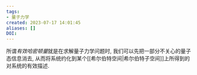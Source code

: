 ```yaml
---
tags: 
- 量子力学
created: 2023-07-17 14:01:45
aliases: []
DOI: 
---
```


所谓*有效哈密顿量*就是在求解量子力学问题时, 我们可以先把一部分不关心的量子态信息消去, 从而将系统约化到某个[[希尔伯特空间|希尔伯特子空间]]上所得到的对系统的有效描述.